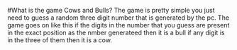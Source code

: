 #What is the game Cows and Bulls?
The game is pretty simple you just need to guess a random three digit number that is generated by the pc.
The game goes on like this if the digits in the number that you guess are present in the exact position as the nmber generateed then it is
a bull if any digit is in the three of them then it is a cow.
